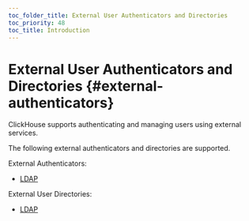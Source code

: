```yaml
---
toc_folder_title: External User Authenticators and Directories
toc_priority: 48
toc_title: Introduction
---
```


# External User Authenticators and Directories {#external-authenticators}

ClickHouse supports authenticating and managing users using external services.

The following external authenticators and directories are supported.

External Authenticators:

- [LDAP](#ldap-external-authenticator)

External User Directories:

- [LDAP](#ldap-external-user-directory)
